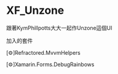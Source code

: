 # XF_Unzone
跟著KymPhillpotts大大一起作Unzone這個UI

加入的套件

[⚙]Refractored.MvvmHelpers

[⚙]Xamarin.Forms.DebugRainbows
